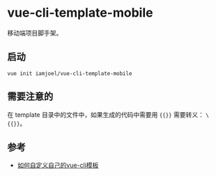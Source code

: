 # vue-cli-template-mobile
移动端项目脚手架。

## 启动
```
vue init iamjoel/vue-cli-template-mobile
```

## 需要注意的
在 template 目录中的文件中，如果生成的代码中需要用 `{{}}` 需要转义： `\{{}}`。

## 参考
* [如何自定义自己的vue-cli模板](https://juejin.im/post/5a0d03e86fb9a044ff3102be)

